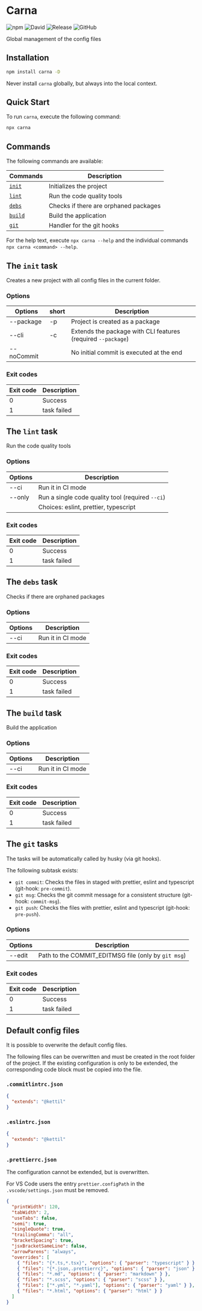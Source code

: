 # Carna

![npm](https://img.shields.io/npm/v/carna)
![David](https://img.shields.io/david/kettil/carna)
![Release](https://github.com/kettil/carna/workflows/Release/badge.svg)
![GitHub](https://img.shields.io/github/license/kettil/carna)

Global management of the config files

## Installation

```bash
npm install carna -D
```

Never install `carna` globally, but always into the local context.

## Quick Start

To run `carna`, execute the following command:

```bash
npx carna
```

## Commands

The following commands are available:

| Commands                   | Description                           |
| -------------------------- | ------------------------------------- |
| [`init`](#the-init-task)   | Initializes the project               |
| [`lint`](#the-lint-task)   | Run the code quality tools            |
| [`debs`](#the-debs-task)   | Checks if there are orphaned packages |
| [`build`](#the-build-task) | Build the application                 |
| [`git`](#the-git-tasks)    | Handler for the git hooks             |

For the help text, execute `npx carna --help` and the individual commands `npx carna <command> --help`.

## The `init` task

Creates a new project with all config files in the current folder.

### Options

| Options    | short | Description                                                  |
| ---------- | ----- | ------------------------------------------------------------ |
| --package  | -p    | Project is created as a package                              |
| --cli      | -c    | Extends the package with CLI features (required `--package`) |
| --noCommit |       | No initial commit is executed at the end                     |

### Exit codes

| Exit code | Description |
| --------- | ----------- |
| 0         | Success     |
| 1         | task failed |

## The `lint` task

Run the code quality tools

### Options

| Options | Description                                      |
| ------- | ------------------------------------------------ |
| --ci    | Run it in CI mode                                |
| --only  | Run a single code quality tool (required `--ci`) |
|         | Choices: eslint, prettier, typescript            |

### Exit codes

| Exit code | Description |
| --------- | ----------- |
| 0         | Success     |
| 1         | task failed |

## The `debs` task

Checks if there are orphaned packages

### Options

| Options | Description       |
| ------- | ----------------- |
| --ci    | Run it in CI mode |

### Exit codes

| Exit code | Description |
| --------- | ----------- |
| 0         | Success     |
| 1         | task failed |

## The `build` task

Build the application

### Options

| Options | Description       |
| ------- | ----------------- |
| --ci    | Run it in CI mode |

### Exit codes

| Exit code | Description |
| --------- | ----------- |
| 0         | Success     |
| 1         | task failed |

## The `git` tasks

The tasks will be automatically called by husky (via git hooks).

The following subtask exists:

- `git commit`: Checks the files in staged with prettier, eslint and typescript (git-hook: `pre-commit`).
- `git msg`: Checks the git commit message for a consistent structure (git-hook: `commit-msg`).
- `git push`: Checks the files with prettier, eslint and typescript (git-hook: `pre-push`).

### Options

| Options | Description                                         |
| ------- | --------------------------------------------------- |
| --edit  | Path to the COMMIT_EDITMSG file (only by `git msg`) |

### Exit codes

| Exit code | Description |
| --------- | ----------- |
| 0         | Success     |
| 1         | task failed |

## Default config files

It is possible to overwrite the default config files.

The following files can be overwritten and must be created in the root folder of the project.
If the existing configuration is only to be extended, the corresponding code block must be copied into the file.

### `.commitlintrc.json`

```json
{
  "extends": "@kettil"
}
```

### `.eslintrc.json`

```json
{
  "extends": "@kettil"
}
```

### `.prettierrc.json`

The configuration cannot be extended, but is overwritten.

For VS Code users the entry `prettier.configPath` in the `.vscode/settings.json` must be removed.

```json
{
  "printWidth": 120,
  "tabWidth": 2,
  "useTabs": false,
  "semi": true,
  "singleQuote": true,
  "trailingComma": "all",
  "bracketSpacing": true,
  "jsxBracketSameLine": false,
  "arrowParens": "always",
  "overrides": [
    { "files": "{*.ts,*.tsx}", "options": { "parser": "typescript" } },
    { "files": "{*.json,.prettierrc}", "options": { "parser": "json" } },
    { "files": "*.md", "options": { "parser": "markdown" } },
    { "files": "*.scss", "options": { "parser": "scss" } },
    { "files": ["*.yml", "*.yaml"], "options": { "parser": "yaml" } },
    { "files": "*.html", "options": { "parser": "html" } }
  ]
}
```
